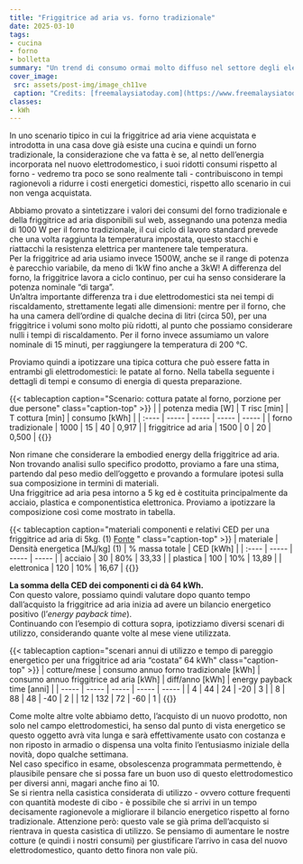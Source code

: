 ```yaml
---
title: "Friggitrice ad aria vs. forno tradizionale"
date: 2025-03-10
tags:
- cucina
- forno
- bolletta 
summary: "Un trend di consumo ormai molto diffuso nel settore degli elettrodomestici casalinghi, con un nome assolutamente fuorviante per quello che e’ di fatto un fornetto iper-ventilato. Ma dal punto di vista dei costi energetici, può essere un valido rivale del forno tradizionale?"
cover_image:
 src: assets/post-img/image_ch11ve
 caption: "Credits: [freemalaysiatoday.com](https://www.freemalaysiatoday.com/category/bahasa/2020/07/26/betul-ke-guna-air-fryer-makanan-jadi-lebih-sihat/) - CC BY 4.0"
classes:
- kWh
---
```


In uno scenario tipico in cui la friggitrice ad aria viene acquistata e introdotta in una casa dove già esiste una cucina e quindi un forno tradizionale, la considerazione che va fatta è se, al netto dell’energia incorporata nel nuovo elettrodomestico, i suoi ridotti consumi rispetto al forno \- vedremo tra poco se sono realmente tali \- contribuiscono in tempi ragionevoli a ridurre i costi energetici domestici, rispetto allo scenario in cui non venga acquistata.

Abbiamo provato a sintetizzare i valori dei consumi del forno tradizionale e della friggitrice ad aria disponibili sul web, assegnando una potenza media di 1000 W per il forno tradizionale, il cui ciclo di lavoro standard prevede che una volta raggiunta la temperatura impostata, questo stacchi e riattacchi la resistenza elettrica per mantenere tale temperatura.   
Per la friggitrice ad aria usiamo invece 1500W, anche se il range di potenza è parecchio variabile, da meno di 1kW fino anche a 3kW\! A differenza del forno, la friggitrice lavora a ciclo continuo, per cui ha senso considerare la potenza nominale “di targa”.  
Un’altra importante differenza tra i due elettrodomestici sta nei tempi di riscaldamento, strettamente legati alle dimensioni: mentre per il forno, che ha una camera dell’ordine di qualche decina di litri (circa 50), per una friggitrice i volumi sono molto più ridotti, al punto che possiamo considerare nulli i tempi di riscaldamento. Per il forno invece assumiamo un valore nominale di 15 minuti, per raggiungere la temperatura di 200 °C.

Proviamo quindi a ipotizzare una tipica cottura che può essere fatta in entrambi gli elettrodomestici: le patate al forno. Nella tabella seguente i dettagli di tempi e consumo di energia di questa preparazione. 

{{< tablecaption caption="Scenario: cottura patate al forno, porzione per due persone" class="caption-top" >}}
|  | potenza media [W] | T risc [min] | T cottura [min] | consumo [kWh] |
| :---- | ----- | ----- | ----- | ----- |
| forno tradizionale | 1000 | 15 | 40 | 0,917 |
| friggitrice ad aria | 1500 | 0 | 20 | 0,500 |
{{</tablecaption>}}

Non rimane che considerare la embodied energy della friggitrice ad aria.  
Non trovando analisi sullo specifico prodotto, proviamo a fare una stima, partendo dal peso medio dell’oggetto e provando a formulare ipotesi sulla sua composizione in termini di materiali.  
Una friggitrice ad aria pesa intorno a 5 kg ed è costituita principalmente da acciaio, plastica e componentistica elettronica. Proviamo a ipotizzare la composizione così come mostrato in tabella.

{{< tablecaption caption="materiali componenti e relativi CED per una friggitrice ad aria di 5kg. (1) [Fonte](https://www.wgtn.ac.nz/architecture/centres/cbpr/resources/pdfs/ee-coefficients.pdf) " class="caption-top" >}}
| materiale | Densità energetica [MJ/kg] (1) | % massa totale | CED [kWh] |
| :---- | ----- | ----- | ----- |
| acciaio | 30 | 80% | 33,33 |
| plastica | 100 | 10% | 13,89 |
| elettronica | 120 | 10% | 16,67 |
{{</tablecaption>}}

**La somma della CED dei componenti ci dà 64 kWh.**   
Con questo valore, possiamo quindi valutare dopo quanto tempo dall’acquisto la friggitrice ad aria inizia ad avere un bilancio energetico positivo (l’*energy payback time*).   
Continuando con l’esempio di cottura sopra, ipotizziamo diversi scenari di utilizzo, considerando quante volte al mese viene utilizzata.

{{< tablecaption caption="scenari annui di utilizzo e tempo di pareggio energetico per una friggitrice ad aria “costata” 64 kWh" class="caption-top" >}}
| cotture/mese | consumo annuo forno tradizionale [kWh] | consumo annuo friggitrice ad aria [kWh] | diff/anno [kWh] | energy payback time [anni] |
| ----- | ----- | ----- | ----- | ----- |
| 4 | 44 | 24 | \-20 | 3 |
| 8 | 88 | 48 | \-40 | 2 |
| 12 | 132 | 72 | \-60 | 1 |
{{</tablecaption>}}

Come molte altre volte abbiamo detto, l’acquisto di un nuovo prodotto, non solo nel campo elettrodomestici, ha senso dal punto di vista energetico se questo oggetto avrà vita lunga e sarà effettivamente usato con costanza e non riposto in armadio o dispensa una volta finito l’entusiasmo iniziale della novità, dopo qualche settimana.  
Nel caso specifico in esame, obsolescenza programmata permettendo, è plausibile pensare che si possa fare un buon uso di questo elettrodomestico per diversi anni, magari anche fino ai 10\.   
Se si rientra nella casistica considerata di utilizzo \- ovvero cotture frequenti con quantità modeste di cibo \- è possibile che si arrivi in un tempo decisamente ragionevole a migliorare il bilancio energetico rispetto al forno tradizionale. Attenzione però: questo vale se già prima dell’acquisto si rientrava in questa casistica di utilizzo. Se pensiamo di aumentare le nostre cotture (e quindi i nostri consumi) per giustificare l’arrivo in casa del nuovo elettrodomestico, quanto detto finora non vale più.
    